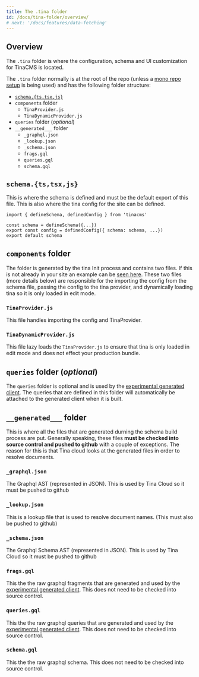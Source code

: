 ```yaml
---
title: The .tina folder
id: /docs/tina-folder/overview/
# next: '/docs/features/data-fetching'
---
```



## Overview

The `.tina` folder is where the configuration, schema and UI customization for TinaCMS is located.


The `.tina` folder normally is at the root of the repo (unless a [mono repo setup](/docs/tina-cloud/faq/#does-tina-cloud-work-with-monorepos) is being used) and has the following folder structure:

- [`schema.{ts,tsx,js}`](/docs/schema/)
- `components` folder
  - `TinaProvider.js`
  - `TinaDynamicProvider.js`
- `queries` folder (*optional*)
- `__generated___` folder
  - `_graphql.json`
  - `_lookup.json`
  - `_schema.json`
  - `frags.gql`
  - `queries.gql`
  - `schema.gql`



## `schema.{ts,tsx,js}`

This is where the schema is defined and must be the default export of this file. This is also where the tina config for the site can be defined.

```
import { defineSchema, definedConfig } from 'tinacms'

const schema = defineSchema({...})
export const config = definedConfig({ schema: schema, ...})
export default schema
```

## `components` folder

The folder is generated by the tina Init process and contains two files. If this is not already in your site an example can be [seen here](https://github.com/tinacms/tina-cloud-starter/tree/main/.tina/components). These two files (more details below) are responsible for the importing the config from the schema file, passing the config to the tina provider, and dynamically loading tina so it is only loaded in edit mode. 

### `TinaProvider.js`

This file handles importing the config and TinaProvider.

### `TinaDynamicProvider.js`

This file lazy loads the `TinaProvider.js` to ensure that tina is only loaded in edit mode and does not effect your production bundle.

## `queries` folder (*optional*)

The `queries` folder is optional and is used by the [experimental generated client](/docs/graphql/client/). The queries that are defined in this folder will automatically be attached to the generated client when it is built.


## `__generated___` folder

This is where all the files that are generated durning the schema build process are put. Generally speaking, these files **must be checked into source control and pushed to github** with a couple of exceptions. The reason for this is that Tina cloud looks at the generated files in order to resolve documents.

### `_graphql.json`

The Graphql AST (represented in JSON). This is used by Tina Cloud so it must be pushed to github

### `_lookup.json`

This is a lookup file that is used to resolve document names. (This must also be pushed to github)

### `_schema.json`

The Graphql Schema AST (represented in JSON). This is used by Tina Cloud so it must be pushed to github

### `frags.gql`

This the the raw graphql fragments that are generated and used by the [experimental generated client](/docs/graphql/client/). This does not need to be checked into source control. 

### `queries.gql`

This the the raw graphql queries that are generated and used by the [experimental generated client](/docs/graphql/client/). This does not need to be checked into source control. 

### `schema.gql` 

This the the raw graphql schema. This does not need to be checked into source control. 




